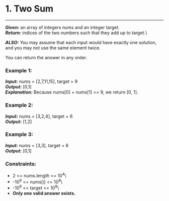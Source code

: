 # 1. Two Sum
___
***Given:*** an array of integers nums and an integer target.\
***Return:*** indices of the two numbers such that they add up to target.\

***ALSO:*** You may assume that each input would have exactly one solution, and you may not use the same element twice.

You can return the answer in any order.

### Example 1:

***Input:*** nums = [2,7,11,15], target = 9\
***Output:*** [0,1]\
***Explanation:*** Because nums[0] + nums[1] == 9, we return [0, 1].

### Example 2:

***Input:*** nums = [3,2,4], target = 6\
***Output:*** [1,2]

### Example 3:

***Input:*** nums = [3,3], target = 6\
***Output:*** [0,1]

### Constraints:

* 2 <= nums.length <= 10<sup>4</sup>\
* -10<sup>9</sup> <= nums[i] <= 10<sup>9</sup>\
* -10<sup>9</sup> <= target <= 10<sup>9</sup>\
* **Only one valid answer exists.**